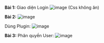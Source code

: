 **Bài 1:** Giao diện Login
![image](https://user-images.githubusercontent.com/97352277/192176842-821c296f-4486-4e0f-880c-b9b309d83593.png)
(Css không ăn)

**Bài 2:**
![image](https://user-images.githubusercontent.com/97352277/192176902-25c66eee-6b5a-4f9b-8460-347d71f0e1bc.png)

Dùng Plugin: ![image](https://user-images.githubusercontent.com/97352277/192176947-e156ef84-0405-4acd-beb5-dd393b280e8e.png)

**Bài 3:** Phân quyền User:
![image](https://user-images.githubusercontent.com/97352277/192177000-fbc33bfe-ba6c-414a-8e5d-3dd1c92d70f0.png)


